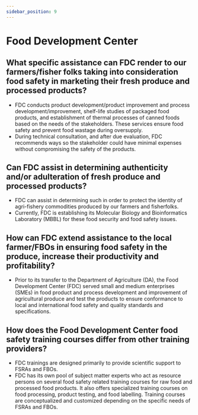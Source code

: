```yaml
---
sidebar_position: 9
---
```


# Food Development Center

## What specific assistance can FDC render to our farmers/fisher folks taking into consideration food safety in marketing their fresh produce and processed products?

- FDC conducts product development/product improvement and process development/improvement,  shelf-life studies of packaged food products, and establishment of thermal processes of canned foods  based on the needs of the stakeholders.  These services ensure food safety and prevent food wastage during oversupply.
- During technical consultation, and after due evaluation, FDC recommends ways so the stakeholder could have minimal expenses without compromising the safety of the products.

## Can FDC assist in determining authenticity and/or adulteration of fresh produce and processed products?

- FDC can assist in determining such in order to protect the identity of agri-fishery commodities produced by our farmers and fisherfolks.
- Currently, FDC is establishing its Molecular Biology and Bioinformatics Laboratory (MBBL) for these food security and food safety issues.

## How can FDC extend assistance to the local farmer/FBOs in ensuring food safety in the produce, increase their productivity and profitability?

- Prior to its transfer to the Department of Agriculture (DA), the  Food Development Center (FDC) served small and medium  enterprises (SMEs) in food product and process development and improvement of agricultural produce and test the products  to ensure conformance to local and international food safety and  quality standards and specifications.

## How does the Food Development Center food safety training courses differ from other training providers?

- FDC trainings are designed primarily to provide scientific support to FSRAs and FBOs.
- FDC has its own pool of subject matter experts who act as resource persons on several food safety related training courses for raw food and processed food products. It also offers specialized training courses on food processing, product testing, and food labelling. Training courses are conceptualized and customized depending on the specific needs of FSRAs and FBOs.  
